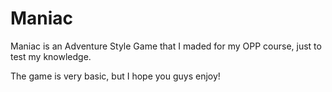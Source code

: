 # Maniac

Maniac is an Adventure Style Game that I maded for my OPP course, just to test my knowledge. 

The game is very basic, but I hope you guys enjoy!

